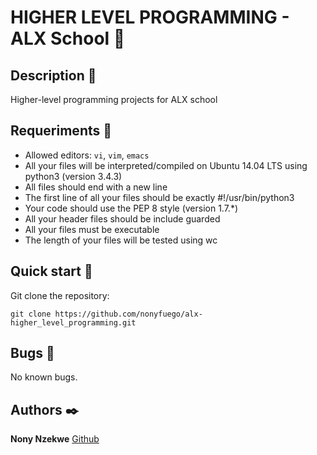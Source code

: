 # HIGHER LEVEL PROGRAMMING - ALX School :robot:

## Description :speech_balloon:
Higher-level programming projects for ALX school 

## Requeriments :bookmark_tabs:

* Allowed editors: ```vi```, ```vim```, ```emacs```
* All your files will be interpreted/compiled on Ubuntu 14.04 LTS using python3 (version 3.4.3)
* All files should end with a new line
* The first line of all your files should be exactly #!/usr/bin/python3
* Your code should use the PEP 8 style (version 1.7.*)
* All your header files should be include guarded
* All your files must be executable
* The length of your files will be tested using wc

## Quick start :runner:
Git clone the repository:

```
git clone https://github.com/nonyfuego/alx-higher_level_programming.git
```

## Bugs :loudspeaker:
No known bugs.


## Authors :black_nib:
**Nony Nzekwe** [Github](https://github.com/nonyfuego)

